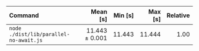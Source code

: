 | Command                                |       Mean [s] | Min [s] | Max [s] | Relative |
| :------------------------------------- | -------------: | ------: | ------: | -------: |
| `node ./dist/lib/parallel-no-await.js` | 11.443 ± 0.001 |  11.443 |  11.444 |     1.00 |
